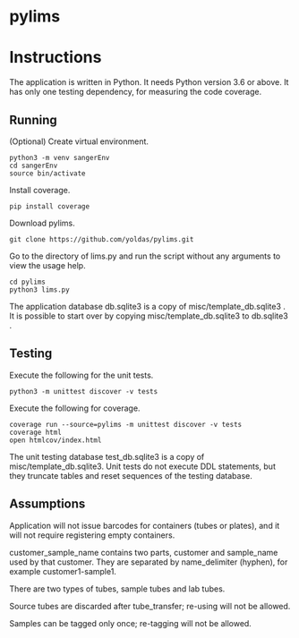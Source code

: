 # pylims

# Instructions

The application is written in Python. It needs Python version 3.6 or above.
It has only one testing dependency, for measuring the code coverage.

## Running

(Optional) Create virtual environment.

    python3 -m venv sangerEnv
    cd sangerEnv
    source bin/activate

Install coverage.

    pip install coverage

Download pylims.

    git clone https://github.com/yoldas/pylims.git

Go to the directory of lims.py and run the script without any arguments to view 
the usage help.

    cd pylims 
    python3 lims.py

The application database db.sqlite3 is a copy of misc/template_db.sqlite3 . It 
is possible to start over by copying misc/template_db.sqlite3 to db.sqlite3 .

## Testing

Execute the following for the unit tests.

    python3 -m unittest discover -v tests

Execute the following for coverage.

    coverage run --source=pylims -m unittest discover -v tests
    coverage html
    open htmlcov/index.html

The unit testing database test_db.sqlite3 is a copy of misc/template_db.sqlite3. 
Unit tests do not execute DDL statements, but they truncate tables and reset
sequences of the testing database.

## Assumptions

Application will not issue barcodes for containers (tubes or plates), and it
will not require registering empty containers.

customer_sample_name contains two parts, customer and sample_name used by that
customer. They are separated by name_delimiter (hyphen), for example
customer1-sample1.

There are two types of tubes, sample tubes and lab tubes.

Source tubes are discarded after tube_transfer; re-using will not be allowed.

Samples can be tagged only once; re-tagging will not be allowed.

